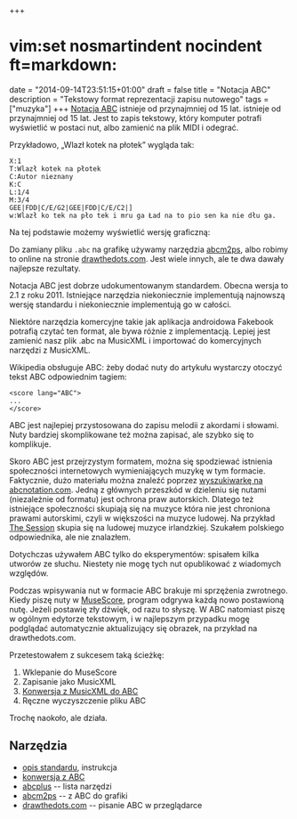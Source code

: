 +++
# vim:set nosmartindent nocindent ft=markdown:
date = "2014-09-14T23:51:15+01:00"
draft = false
title = "Notacja ABC"
description = "Tekstowy format reprezentacji zapisu nutowego"
tags = ["muzyka"]
+++
[Notacja ABC][] istnieje od przynajmniej od 15 lat.  istnieje od przynajmniej od
15 lat.  Jest to zapis tekstowy, który komputer potrafi wyświetlić w postaci
nut, albo zamienić na plik MIDI i odegrać.

<!--more-->

Przykładowo, „Wlazł kotek na płotek” wygląda tak:

    X:1
    T:Wlazł kotek na płotek
    C:Autor nieznany
    K:C
    L:1/4
    M:3/4
    GEE|FDD|C/E/G2|GEE|FDD|C/E/C2|]
    w:Wlazł ko tek na pło tek i mru ga Ład na to pio sen ka nie dłu ga.

Na tej podstawie możemy wyświetlić wersję graficzną:

<object data="/wlazl-kotek-na-plotek.svg" type="image/svg+xml"></object>

Do zamiany pliku `.abc` na grafikę używamy narzędzia
[abcm2ps][], albo robimy to online na stronie
[drawthedots.com](http://www.drawthedots.com). Jest wiele innych, ale te dwa
dawały najlepsze rezultaty.

Notacja ABC jest dobrze udokumentowanym standardem.  Obecna wersja to 2.1 z roku
2011.  Istniejące narzędzia niekoniecznie implementują najnowszą wersję
standardu i niekoniecznie implementują go w całości.

Niektóre narzędzia komercyjne takie jak aplikacja androidowa Fakebook potrafią
czytać ten format, ale bywa różnie z implementacją. Lepiej jest zamienić nasz
plik .abc na MusicXML i importować do komercyjnych narzędzi z MusicXML.

Wikipedia obsługuje ABC: żeby dodać nuty do artykułu wystarczy otoczyć tekst ABC
odpowiednim tagiem:

    <score lang="ABC">
    ...
    </score>

ABC jest najlepiej przystosowana do zapisu melodii z akordami i słowami.  Nuty
bardziej skomplikowane też można zapisać, ale szybko się to komplikuje.

Skoro ABC jest przejrzystym formatem, można się spodziewać istnienia
społeczności internetowych wymieniających muzykę w tym formacie. Faktycznie,
dużo materiału można znaleźć poprzez [wyszukiwarkę na
abcnotation.com](http://abcnotation.com/search). Jedną z głównych przeszkód
w dzieleniu się nutami (niezależnie od formatu) jest ochrona praw autorskich.
Dlatego też istniejące społeczności skupiają się na muzyce która nie jest
chroniona prawami autorskimi, czyli w większości na muzyce ludowej. Na przykład
[The Session](http://thesession.org) skupia się na ludowej muzyce irlandzkiej.
Szukałem polskiego odpowiednika, ale nie znalazłem.

Dotychczas używałem ABC tylko do eksperymentów: spisałem kilka utworów ze
słuchu. Niestety nie mogę tych nut opublikować z wiadomych względów.

Podczas wpisywania nut w formacie ABC brakuje mi sprzężenia zwrotnego. Kiedy
piszę nuty w [MuseScore](http://musescore.org/), program odgrywa każdą nowo
postawioną nutę. Jeżeli postawię zły dźwięk, od razu to słyszę. W ABC natomiast
piszę w ogólnym edytorze tekstowym, i w najlepszym przypadku mogę podglądać
automatycznie aktualizujący się obrazek, na przykład na drawthedots.com.

Przetestowałem z sukcesem taką ścieżkę:

1. Wklepanie do MuseScore
1. Zapisanie jako MusicXML
1. [Konwersja z MusicXML do ABC](http://wim.vree.org/svgParse/xml2abc.html)
1. Ręczne wyczyszczenie pliku ABC

Trochę naokoło, ale działa.

## Narzędzia

* [opis standardu](http://abcnotation.com/wiki/abc:standard:v2.1), instrukcja
* [konwersja z ABC](http://abc2xml.appspot.com/)
* [abcplus](http://abcplus.sourceforge.net/) -- lista narzędzi
* [abcm2ps][] -- z ABC do grafiki
* [drawthedots.com](http://www.drawthedots.com) -- pisanie ABC w przeglądarce

[Notacja ABC]: http://abcnotation.com/
[abcm2ps]: http://moinejf.free.fr/ "ABC → obrazek"
